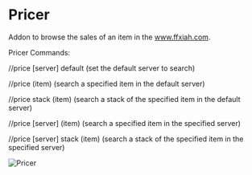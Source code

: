 # Pricer

Addon to browse the sales of an item in the www.ffxiah.com.

Pricer Commands:

//price [server] default (set the default server to search)

//price (item) (search a specified item in the default server)

//price stack (item) (search a stack of the specified item in the default server)

//price [server] (item) (search a specified item in the specified server)

//price [server] stack (item) (search a stack of the specified item in the specified server)

![Pricer](http://i.imgur.com/8Wgquhn.jpg)
